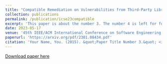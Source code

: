 ```yaml
---
title: "Compatible Remediation on Vulnerabilities from Third-Party Libraries for Java Projects"
collection: publications
permalink: /publication/icse23compatible
excerpt: 'This paper is about the number 3. The number 4 is left for future work.'
date: 2023-05-17
venue: '45th IEEE/ACM International Conference on Software Engineering'
paperurl: 'https://arxiv.org/pdf/2301.08434.pdf'
citation: 'Your Name, You. (2015). &quot;Paper Title Number 3.&quot; <i>Journal 1</i>. 1(3).'
---
```

<!-- This paper is about the number 3. The number 4 is left for future work. -->

[Download paper here](https://arxiv.org/pdf/2301.08434.pdf)

<!-- Recommended citation: Your Name, You. (2015). "Paper Title Number 3." <i>Journal 1</i>. 1(3). -->
